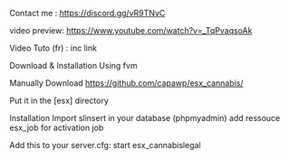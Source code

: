 Contact me : https://discord.gg/vR9TNvC

video preview:  https://www.youtube.com/watch?v=_TqPvaqsoAk

Video Tuto (fr) : inc link 

Download & Installation
Using fvm

Manually
Download https://github.com/capawp/esx_cannabis/

Put it in the [esx] directory

Installation
Import slinsert in your database (phpmyadmin)
add ressouce esx_job for activation job 

Add this to your server.cfg:
start esx_cannabislegal
